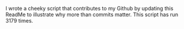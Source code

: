 I wrote a cheeky script that contributes to my Github by updating this ReadMe to illustrate why more than commits matter. This script has run 3179 times.